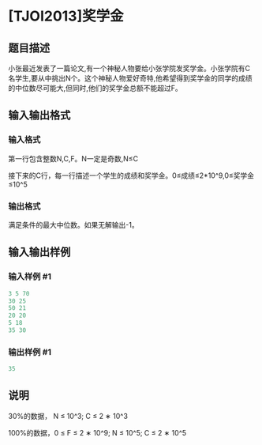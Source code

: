 # [TJOI2013]奖学金

## 题目描述

小张最近发表了一篇论文,有一个神秘人物要给小张学院发奖学金。小张学院有C名学生,要从中挑出N个。这个神秘人物爱好奇特,他希望得到奖学金的同学的成绩的中位数尽可能大,但同时,他们的奖学金总额不能超过F。

## 输入输出格式

### 输入格式

第一行包含整数N,C,F。N一定是奇数,N≤C

接下来的C行，每一行描述一个学生的成绩和奖学金。0≤成绩≤2\*10^9,0≤奖学金≤10^5

### 输出格式

满足条件的最大中位数。如果无解输出-1。

## 输入输出样例

### 输入样例 #1

```cpp
3 5 70
30 25
50 21
20 20
5 18
35 30
```


### 输出样例 #1

```cpp
35
```


## 说明

30%的数据， N ≤ 10^3; C ≤ 2 ∗ 10^3

100%的数据，0 ≤ F ≤ 2 ∗ 10^9; N ≤ 10^5; C ≤ 2 ∗ 10^5

